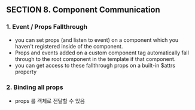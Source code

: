 
## SECTION 8. Component Communication

### 1. Event / Props Fallthrough

* you can set props (and listen to event) on a component which you haven't registered inside of the component. 
* Props and events added on a custom component tag automatically fall through to the root component in the template if that component.
* you can get access to these fallthrough props on a built-in $attrs property

### 2. Binding all props

* props 를 객체로 전달할 수 있음